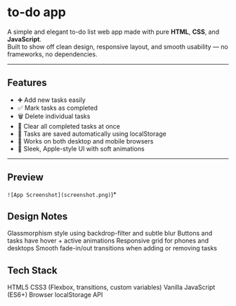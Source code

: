 # to-do app

A simple and elegant to-do list web app made with pure **HTML**, **CSS**, and **JavaScript**.  
Built to show off clean design, responsive layout, and smooth usability — no frameworks, no dependencies.

---

## Features

- ➕ Add new tasks easily  
- ✅ Mark tasks as completed  
- 🗑️ Delete individual tasks  
- 🧹 Clear all completed tasks at once  
- 💾 Tasks are saved automatically using localStorage  
- 📱 Works on both desktop and mobile browsers  
- 🎨 Sleek, Apple-style UI with soft animations  

---

##  Preview
`![App Screenshot](screenshot.png)`)*  

## Design Notes

Glassmorphism style using backdrop-filter and subtle blur
Buttons and tasks have hover + active animations
Responsive grid for phones and desktops
Smooth fade-in/out transitions when adding or removing tasks

## Tech Stack

HTML5
CSS3 (Flexbox, transitions, custom variables)
Vanilla JavaScript (ES6+)
Browser localStorage API
